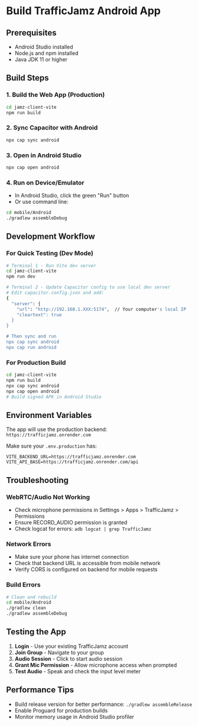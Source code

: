 # Build TrafficJamz Android App

## Prerequisites
- Android Studio installed
- Node.js and npm installed
- Java JDK 11 or higher

## Build Steps

### 1. Build the Web App (Production)
```bash
cd jamz-client-vite
npm run build
```

### 2. Sync Capacitor with Android
```bash
npx cap sync android
```

### 3. Open in Android Studio
```bash
npx cap open android
```

### 4. Run on Device/Emulator
- In Android Studio, click the green "Run" button
- Or use command line:
```bash
cd mobile/Android
./gradlew assembleDebug
```

## Development Workflow

### For Quick Testing (Dev Mode)
```bash
# Terminal 1 - Run Vite dev server
cd jamz-client-vite
npm run dev

# Terminal 2 - Update Capacitor config to use local dev server
# Edit capacitor.config.json and add:
{
  "server": {
    "url": "http://192.168.1.XXX:5174",  // Your computer's local IP
    "cleartext": true
  }
}

# Then sync and run
npx cap sync android
npx cap run android
```

### For Production Build
```bash
cd jamz-client-vite
npm run build
npx cap sync android
npx cap open android
# Build signed APK in Android Studio
```

## Environment Variables
The app will use the production backend: `https://trafficjamz.onrender.com`

Make sure your `.env.production` has:
```
VITE_BACKEND_URL=https://trafficjamz.onrender.com
VITE_API_BASE=https://trafficjamz.onrender.com/api
```

## Troubleshooting

### WebRTC/Audio Not Working
- Check microphone permissions in Settings > Apps > TrafficJamz > Permissions
- Ensure RECORD_AUDIO permission is granted
- Check logcat for errors: `adb logcat | grep TrafficJamz`

### Network Errors
- Make sure your phone has internet connection
- Check that backend URL is accessible from mobile network
- Verify CORS is configured on backend for mobile requests

### Build Errors
```bash
# Clean and rebuild
cd mobile/Android
./gradlew clean
./gradlew assembleDebug
```

## Testing the App

1. **Login** - Use your existing TrafficJamz account
2. **Join Group** - Navigate to your group
3. **Audio Session** - Click to start audio session
4. **Grant Mic Permission** - Allow microphone access when prompted
5. **Test Audio** - Speak and check the input level meter

## Performance Tips

- Build release version for better performance: `./gradlew assembleRelease`
- Enable Proguard for production builds
- Monitor memory usage in Android Studio profiler
